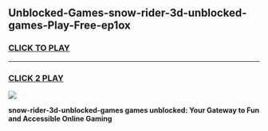 
## Unblocked-Games-snow-rider-3d-unblocked-games-Play-Free-ep1ox
<h3>
<a href="https://premium76.site?title=snow-rider-3d-unblocked-games&ref=12A">CLICK TO PLAY</a></h3>
<hr>

<h3>
<a href="https://premium76.site?title=snow-rider-3d-unblocked-games&ref=12A">CLICK 2 PLAY</a>
  
</h3>

<a href="https://premium76.site?title=snow-rider-3d-unblocked-games&ref=12A"><img src="https://clearcache.store/games.png"></a>


**snow-rider-3d-unblocked-games games unblocked: Your Gateway to Fun and Accessible Online Gaming**
